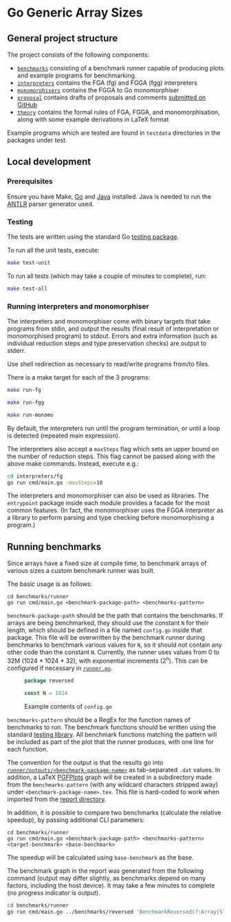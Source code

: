 # Go Generic Array Sizes

## General project structure

The project consists of the following components:

- [`benchmarks`](./benchmarks/) consisting of a benchmark runner capable of
  producing plots and example programs for benchmarking.
- [`interpreters`](./interpreters/) contains the FGA (fg) and FGGA (fgg)
  interpreters
- [`monomorphisers`](./monomorphisers/) contains the FGGA to Go monomorphiser
- [`proposal`](./proposal/) contains drafts of proposals and comments [submitted
  on GitHub](https://github.com/golang/go/issues/65555)
- [`theory`](./theory/) contains the formal rules of FGA, FGGA, and
  monomorphisation, along with some example derivations in LaTeX format

Example programs which are tested are found in `testdata` directories in the
packages under test.

## Local development

### Prerequisites

Ensure you have Make, [Go](https://go.dev/) and [Java](https://openjdk.org/)
installed. Java is needed to run the [ANTLR](https://www.antlr.org/) parser
generator used.

### Testing

The tests are written using the standard Go [testing
package](https://pkg.go.dev/testing).

To run all the unit tests, execute:

```bash
make test-unit
```

To run all tests (which may take a couple of minutes to complete), run:

```bash
make test-all
```

### Running interpreters and monomorphiser

The interpreters and monomorphiser come with binary targets that take programs
from stdin, and output the results (final result of interpretation or
monomorphised program) to stdout. Errors and extra information (such as
individual reduction steps and type preservation checks) are output to stderr.

Use shell redirection as necessary to read/write programs from/to files.

There is a make target for each of the 3 programs:

```bash
make run-fg
```

```bash
make run-fgg
```

```bash
make run-monomo
```

By default, the interpreters run until the program termination, or until a loop
is detected (repeated main expression).

The interpreters also accept a `maxSteps` flag which sets an upper bound on the
number of reduction steps. This flag cannot be passed along with the above make
commands. Instead, execute e.g.:

```bash
cd interpreters/fg
go run cmd/main.go -maxSteps=10
```

The interpreters and monomorphiser can also be used as libraries. The
`entrypoint` package inside each module provides a facade for the most common
features. (In fact, the monomorphiser uses the FGGA interpreter as a library to
perform parsing and type checking before monomorphising a program.)

## Running benchmarks

Since arrays have a fixed size at compile time, to benchmark arrays of various
sizes a custom benchmark runner was built.

The basic usage is as follows:

```
cd benchmarks/runner
go run cmd/main.go <benchmark-package-path> <benchmarks-pattern>
```

`benchmark-package-path` should be the path that contains the benchmarks. If
arrays are being benchmarked, they should use the constant `N` for their length,
which should be defined in a file named `config.go` inside that package. This
file will be overwritten by the benchmark runner during benchmarks to benchmark
various values for `N`, so it should not contain any other code than the
constant `N`. Currently, the runner uses values from 0 to 32M (1024 * 1024 *
32), with exponential increments (2<sup>n</sup>). This can be configured if
necessary in [`runner.go`](./benchmarks/runner/runner/runner.go).

<figure>

  ```go
  package reversed

  const N = 1024
  ```

  <figcaption>Example contents of <code>config.go</code></figcaption>
</figure>

`benchmarks-pattern` should be a RegEx for the function names of benchmarks to
run. The benchmark functions should be written using the standard [testing
library](https://pkg.go.dev/testing#hdr-Benchmarks). All benchmark functions
matching the pattern will be included as part of the plot that the runner
produces, with one line for each function.

The convention for the output is that the results go into
[`runner/outputs/<benchmark-package-name>`](./benchmarks/runner/outputs/) as
tab-separated `.dat` values. In addition, a LaTeX
[PGFPlots](https://ctan.org/pkg/pgfplots) graph will be created in a
subdirectory made from the `benchmarks-pattern` (with any wildcard characters
stripped away) under `<benchmark-package-name>.tex`. This file is hard-coded to
work when imported from the [report directory](../../deliverables/2-report/).

In addition, it is possible to compare two benchmarks (calculate the relative
speedup), by passing additional CLI parameters:

```
cd benchmarks/runner
go run cmd/main.go <benchmark-package-path> <benchmarks-pattern> <target-benchmark> <base-benchmark>
```

The speedup will be calculated using `base-benchmark` as the base.

The benchmark graph in the report was generated from the following command
(output may differ slightly, as benchmarks depend on many factors, including the
host device). It may take a few minutes to complete (no progress indicator is output).

```bash
cd benchmarks/runner
go run cmd/main.go ../benchmarks/reversed 'BenchmarkReversed(?:Array|Slice)$' BenchmarkReversedArray BenchmarkReversedSlice
```
